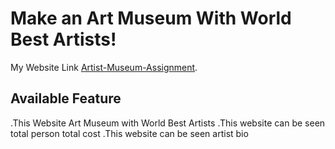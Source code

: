 # Make an Art Museum With World Best Artists!

My Website Link  [Artist-Museum-Assignment](https://artist-museum-assignment-developer-naimur.netlify.app/).

## Available Feature

.This Website Art Museum with World Best Artists
.This website can be seen total person total cost 
.This website can be seen artist bio


